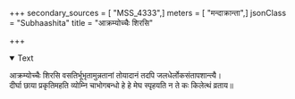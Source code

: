 +++
secondary_sources = [ "MSS_4333",]
meters = [ "मन्दाक्रान्ता",]
jsonClass = "Subhaashita"
title = "आक्रम्योच्चैः शिरसि"

+++

<details open><summary>Text</summary>

आक्रम्योच्चैः शिरसि वसतिर्भूभृतामुन्नतानां तोयादानं तदपि जलधेर्लोकसंतापशान्त्यै।  
दीर्घा छाया प्रकृतिमहति व्योम्नि चाभोगबन्धो हे हे मेघ स्पृहयति न ते कः किलेत्थं व्रताय॥
</details>
